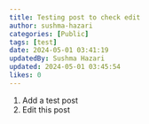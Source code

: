 ```yaml
---
title: Testing post to check edit
author: sushma-hazari
categories: [Public]
tags: [test]
date: 2024-05-01 03:41:19 
updatedBy: Sushma Hazari
updated: 2024-05-01 03:45:54 
likes: 0
---
```


1. Add a test post
2. Edit this post